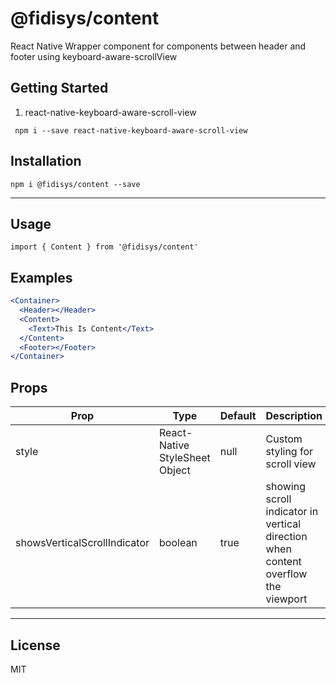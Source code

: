 # @fidisys/content

React Native Wrapper component for components between header and footer using keyboard-aware-scrollView

## Getting Started

1. react-native-keyboard-aware-scroll-view

```
 npm i --save react-native-keyboard-aware-scroll-view
```

## Installation

`` npm i @fidisys/content --save ``

___

## Usage

`` import { Content } from '@fidisys/content'
 ``


## Examples
```jsx
<Container>
  <Header></Header>
  <Content>
    <Text>This Is Content</Text>
  </Content>
  <Footer></Footer>
</Container>
```

## Props

| Prop           | Type   | Default   | Description                                           |
| -------------- | ------ | --------- | ----------------------------------------------------- |
| style   | React-Native StyleSheet Object | null | Custom styling for scroll view |
| showsVerticalScrollIndicator   | boolean | true | showing scroll indicator in vertical direction when content overflow the viewport |

___

## License

MIT